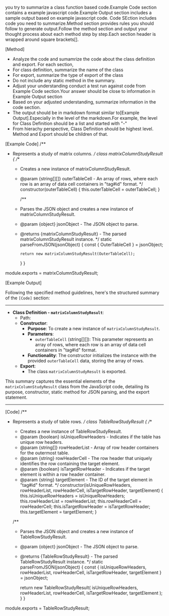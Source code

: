 you try to summarize a class function based code.Example Code section contains a example javascript code.Example Output section includes a sample output based on example javascript code. Code SEction includes code you need to summarize.Method section provides rules you should follow to generate output.Follow the method section and output your thought process about each method step by step.Each section header is wrapped around square brackets[].

[Method]

* Analyze the code and sumamrize the code about the class definition and export. For each section,
* For class definition, summarize the name of the class
* For export, summarize  the type of export of the class
* Do not include any static method in the summary.
* Adjust your understanding conduct a test run against code from Example Code section.Your answer should be close to information in Example Output section
* Based on your adjusted understanding, summarize information in the code section.
* The output should be in markdown format similar to[Example Output].Especially in the level of the markdown.For example, the level for Class Definition should be a list and started with "-"
* From hierachy perspective, Class Definition should be highest level. Method and Export should be children of that.

[Example Code]
/**

* Represents a study of matrix columns.
 */
class matrixColumnStudyResult {
    /**
  * Creates a new instance of matrixColumnStudyResult.
  * @param {string[][]} outerTableCell - An array of rows, where each row is an array of data cell containers in "tag#id" format.
     */
    constructor(outerTableCell) {
        this.outerTableCell = outerTableCell;
    }

    /**
  * Parses the JSON object and creates a new instance of matrixColumnStudyResult.
  * @param {object} jsonObject - The JSON object to parse.
  * @returns {matrixColumnStudyResult} - The parsed matrixColumnStudyResult instance.
     */
    static parseFromJSON(jsonObject) {
        const { OuterTableCell } = jsonObject;

        return new matrixColumnStudyResult(OuterTableCell);
    }
}

module.exports = matrixColumnStudyResult;

[Example Output]

Following the specified method guidelines, here's the structured summary of the `[Code]` section:

---

* **Class Definition - `matrixColumnStudyResult`**:
  * Path:
  * **Constructor**:
    * **Purpose**: To create a new instance of `matrixColumnStudyResult`.
    * **Parameters**:
      * `outerTableCell` (string[][]): This parameter represents an array of rows, where each row is an array of data cell containers in "tag#id" format.
    * **Functionality**: The constructor initializes the instance with the provided `outerTableCell` data, storing the array of rows.
  * **Export**:
    * The class `matrixColumnStudyResult` is exported.

This summary captures the essential elements of the `matrixColumnStudyResult` class from the JavaScript code, detailing its purpose, constructor, static method for JSON parsing, and the export statement.

---

[Code]
/**
 * Represents a study of table rows.
 */
class TableRowStudyResult {
    /**
     * Creates a new instance of TableRowStudyResult.
     * @param {boolean} isUniqueRowHeaders - Indicates if the table has unique row headers.
     * @param {string[]} rowHeaderList - Array of row header containers for the outermost table.
     * @param {string} rowHeaderCell - The row header that uniquely identifies the row containing the target element.
     * @param {boolean} isTargetRowHeader - Indicates if the target element is within a row header container.
     * @param {string} targetElement - The ID of the target element in "tag#id" format.
     */
    constructor(isUniqueRowHeaders, rowHeaderList, rowHeaderCell, isTargetRowHeader, targetElement) {
        this.isUniqueRowHeaders = isUniqueRowHeaders;
        this.rowHeaderList = rowHeaderList;
        this.rowHeaderCell = rowHeaderCell;
        this.isTargetRowHeader = isTargetRowHeader;
        this.targetElement = targetElement;
    }

    /**
     * Parses the JSON object and creates a new instance of TableRowStudyResult.
     * @param {object} jsonObject - The JSON object to parse.
     * @returns {TableRowStudyResult} - The parsed TableRowStudyResult instance.
     */
    static parseFromJSON(jsonObject) {
        const {
            isUniqueRowHeaders,
            rowHeaderList,
            rowHeaderCell,
            isTargetRowHeader,
            targetElement
        } = jsonObject;

        return new TableRowStudyResult(
            isUniqueRowHeaders,
            rowHeaderList,
            rowHeaderCell,
            isTargetRowHeader,
            targetElement
        );
    }
}

module.exports = TableRowStudyResult;
